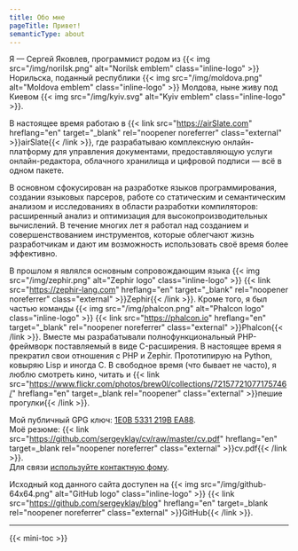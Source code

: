 ```yaml
---
title: Обо мне
pageTitle: Привет!
semanticType: about
---
```


Я — Сергей Яковлев, программист родом из {{< img src="/img/norilsk.png" alt="Norilsk emblem" class="inline-logo" >}} Норильска, поданный республики {{< img src="/img/moldova.png" alt="Moldova emblem" class="inline-logo" >}} Молдова, ныне живу под Киевом {{< img src="/img/kyiv.svg" alt="Kyiv emblem" class="inline-logo" >}}.

В настоящее время работаю в {{< link src="https://airSlate.com" hreflang="en" target="_blank" rel="noopener noreferrer" class="external" >}}airSlate{{< /link >}}, где разрабатываю комплексную онлайн-платформу для управления документами, предоставляющую услуги онлайн-редактора, облачного хранилища и цифровой подписи — всё в одном пакете.

В основном сфокусирован на разработке языков программирования, создании языковых парсеров, работе со статическим и семантическим анализом и исследованиях в области разработки компиляторов: расширенный анализ и оптимизация для высокопроизводительных вычислений. В течение многих лет я работал над созданием и совершенствованием инструментов, которые облегчают жизнь разработчикам и дают им возможность использовать своё время более эффективно.

В прошлом я являлся основным сопровождающим языка {{< img src="/img/zephir.png" alt="Zephir logo" class="inline-logo" >}} {{< link src="https://zephir-lang.com" hreflang="en" target="_blank" rel="noopener noreferrer" class="external" >}}Zephir{{< /link >}}. Кроме того, я был частью команды {{< img src="/img/phalcon.png" alt="Phalcon logo" class="inline-logo" >}} {{< link src="https://phalcon.io" hreflang="en" target="_blank" rel="noopener noreferrer" class="external" >}}Phalcon{{< /link >}}. Вместе мы разрабатывали полнофункциональный PHP-фреймворк поставляемый в виде C-расширения. В настоящее время я прекратил свои отношения с PHP и Zephir. Прототипирую на Python, ковыряю Lisp и иногда C. В свободное время (что бывает не часто), я люблю смотреть кино, читать и {{< link src="https://www.flickr.com/photos/brew0l/collections/72157721077175746/" hreflang="en" target=_blank rel="noopener" class="external" >}}пешие прогулки{{< /link >}}.

Мой публичный GPG ключ: [1E0B 5331 219B EA88](/serghei.asc).  
Моё резюме: {{< link src="https://github.com/sergeyklay/cv/raw/master/cv.pdf" hreflang="en" target=_blank rel="noopener noreferrer" class="external" >}}cv.pdf{{< /link >}}.  
Для связи [используйте контактную фому](/contact.html).  

Исходный код данного сайта доступен на {{< img src="/img/github-64x64.png" alt="GitHub logo" class="inline-logo" >}} {{< link src="https://github.com/sergeyklay/blog" hreflang="en" target=_blank rel="noopener noreferrer" class="external" >}}GitHub{{< /link >}}.

---

{{< mini-toc >}}
